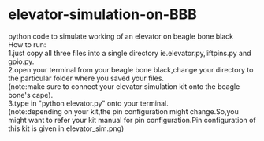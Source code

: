 # elevator-simulation-on-BBB
python code to simulate working of an elevator on beagle bone black<br>
How to run: <br>
1.just copy all three files into a single directory ie.elevator.py,liftpins.py and gpio.py. <br>
2.open your terminal from your beagle bone black,change your directory to the particular folder where you saved your files. <br>
(note:make sure to connect your elevator simulation kit onto the beagle bone's cape). <br>
3.type in "python elevator.py" onto your terminal. <br>
(note:depending on your kit,the pin configuration might change.So,you might want to refer your kit manual for pin configuration.Pin configuration of this kit is given in elevator_sim.png)

